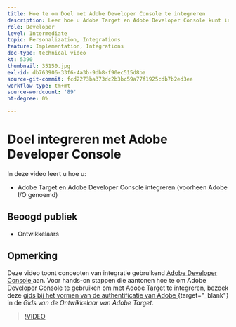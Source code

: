 ```yaml
---
title: Hoe te om Doel met Adobe Developer Console te integreren
description: Leer hoe u Adobe Target en Adobe Developer Console kunt integreren.
role: Developer
level: Intermediate
topic: Personalization, Integrations
feature: Implementation, Integrations
doc-type: technical video
kt: 5390
thumbnail: 35150.jpg
exl-id: db763906-33f6-4a3b-9db8-f90ec515d8ba
source-git-commit: fcd2273ba373dc2b3bc59a77f1925cdb7b2ed3ee
workflow-type: tm+mt
source-wordcount: '89'
ht-degree: 0%

---
```


# Doel integreren met Adobe Developer Console

In deze video leert u hoe u:

* Adobe Target en Adobe Developer Console integreren (voorheen Adobe I/O genoemd)

## Beoogd publiek

* Ontwikkelaars

## Opmerking

Deze video toont concepten van integratie gebruikend [ Adobe Developer Console ](https://developer.adobe.com/developer-console/) aan. Voor hands-on stappen die aantonen hoe te om Adobe Developer Console te gebruiken om met Adobe Target te integreren, bezoek deze [ gids bij het vormen van de authentificatie van Adobe ](https://experienceleague.adobe.com/docs/target-dev/developer/api/configure-authentication.html?lang=nl-NL){target="_blank"}  in de *Gids van de Ontwikkelaar van Adobe Target*.

>[!VIDEO](https://video.tv.adobe.com/v/35150/?quality=12)
